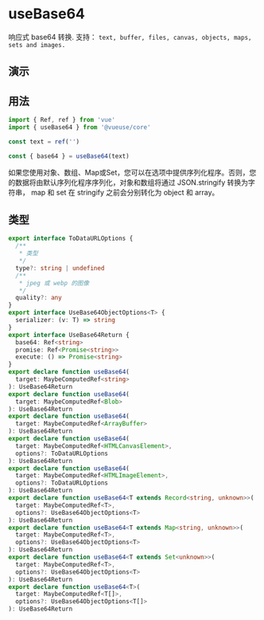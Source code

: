 # useBase64

响应式 base64 转换. 支持：  `text, buffer, files, canvas, objects, maps, sets and images.`

## 演示

<demo src="./demo.vue" title="useBase64" desc="转换为base64"></demo>



## 用法

```ts
import { Ref, ref } from 'vue'
import { useBase64 } from '@vueuse/core'

const text = ref('')

const { base64 } = useBase64(text)
```

如果您使用对象、数组、Map或Set，您可以在选项中提供序列化程序。否则，您的数据将由默认序列化程序序列化，对象和数组将通过 JSON.stringify 转换为字符串， map 和 set 在 stringify 之前会分别转化为 object 和 array。



## 类型

```ts
export interface ToDataURLOptions {
  /**
   * 类型
   */
  type?: string | undefined
  /**
   * jpeg 或 webp 的图像
   */
  quality?: any
}
export interface UseBase64ObjectOptions<T> {
  serializer: (v: T) => string
}
export interface UseBase64Return {
  base64: Ref<string>
  promise: Ref<Promise<string>>
  execute: () => Promise<string>
}
export declare function useBase64(
  target: MaybeComputedRef<string>
): UseBase64Return
export declare function useBase64(
  target: MaybeComputedRef<Blob>
): UseBase64Return
export declare function useBase64(
  target: MaybeComputedRef<ArrayBuffer>
): UseBase64Return
export declare function useBase64(
  target: MaybeComputedRef<HTMLCanvasElement>,
  options?: ToDataURLOptions
): UseBase64Return
export declare function useBase64(
  target: MaybeComputedRef<HTMLImageElement>,
  options?: ToDataURLOptions
): UseBase64Return
export declare function useBase64<T extends Record<string, unknown>>(
  target: MaybeComputedRef<T>,
  options?: UseBase64ObjectOptions<T>
): UseBase64Return
export declare function useBase64<T extends Map<string, unknown>>(
  target: MaybeComputedRef<T>,
  options?: UseBase64ObjectOptions<T>
): UseBase64Return
export declare function useBase64<T extends Set<unknown>>(
  target: MaybeComputedRef<T>,
  options?: UseBase64ObjectOptions<T>
): UseBase64Return
export declare function useBase64<T>(
  target: MaybeComputedRef<T[]>,
  options?: UseBase64ObjectOptions<T[]>
): UseBase64Return
```
